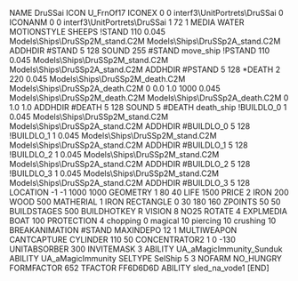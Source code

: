 NAME DruSSai
ICON U_FrnOf17
ICONEX 0 0 interf3\UnitPortrets\DruSSai 0
ICONANM 0 0 interf3\UnitPortrets\DruSSai 1 72 1
MEDIA WATER
MOTIONSTYLE SHEEPS
!STAND   110 0.045 Models\Ships\DruSSp2M_stand.C2M  Models\Ships\DruSSp2A_stand.C2M
ADDHDIR #STAND 5 128
SOUND 255 #STAND move_ship
!PSTAND   110 0.045 Models\Ships\DruSSp2M_stand.C2M  Models\Ships\DruSSp2A_stand.C2M
ADDHDIR #PSTAND 5 128
*DEATH  2 220 0.045 Models\Ships\DruSSp2M_death.C2M Models\Ships\DruSSp2A_death.C2M 0 0.0 1.0  1000 0.045 Models\Ships\DruSSp2M_death.C2M Models\Ships\DruSSp2A_death.C2M 0 1.0 1.0
ADDHDIR #DEATH 5 128
SOUND 5 #DEATH death_ship
!BUILDLO_0   1 0.045 Models\Ships\DruSSp2M_stand.C2M  Models\Ships\DruSSp2A_stand.C2M
ADDHDIR #BUILDLO_0 5 128
!BUILDLO_1   1 0.045 Models\Ships\DruSSp2M_stand.C2M  Models\Ships\DruSSp2A_stand.C2M
ADDHDIR #BUILDLO_1 5 128
!BUILDLO_2   1 0.045 Models\Ships\DruSSp2M_stand.C2M  Models\Ships\DruSSp2A_stand.C2M
ADDHDIR #BUILDLO_2 5 128
!BUILDLO_3   1 0.045 Models\Ships\DruSSp2M_stand.C2M  Models\Ships\DruSSp2A_stand.C2M
ADDHDIR #BUILDLO_3 5 128
LOCATION -1 -1 1000 1000
GEOMETRY 1 80 40
LIFE     1500
PRICE 2 IRON 200 WOOD 500
MATHERIAL 1 IRON
RECTANGLE 0 30 180 160
ZPOINTS   50 50
BUILDSTAGES 500
BUILDHOTKEY		R
VISION 8
NO25
ROTATE 4
EXPLMEDIA BOAT 100
PROTECTION 4 chopping 0 magical 10 piercing 10 crushing 10
BREAKANIMATION #STAND
MAXINDEPO 12 1
MULTIWEAPON
CANTCAPTURE
CYLINDER 110 50
CONCENTRATOR2 1   0 -130
UNITABSORBER 300
INVITEMASK 3
ABILITY	UA_aMagicImmunity_Sunduk
ABILITY	UA_aMagicImmunity
SELTYPE SelShip 5 3
NOFARM
NO_HUNGRY
FORMFACTOR 652
TFACTOR FF6D6D6D
ABILITY sled_na_vode1
[END]
